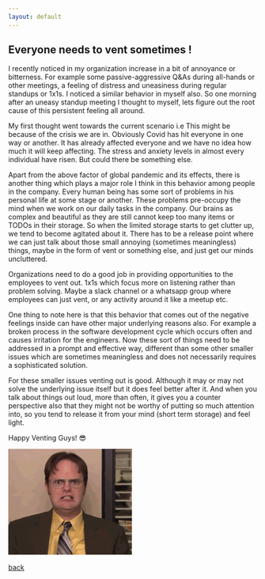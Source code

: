 ```yaml
---
layout: default
---
```


## Everyone needs to vent sometimes !

I recently noticed in my organization increase in a bit of annoyance or bitterness. For example some passive-aggressive Q&As during all-hands or other meetings, a feeling of distress and uneasiness during regular standups or 1x1s. I noticed a similar behavior in myself also. So one morning after an uneasy standup meeting I thought to myself, lets figure out the root cause of this persistent feeling all around.

My first thought went towards the current scenario i.e This might be because of the crisis we are in. Obviously Covid has hit everyone in one way or another. It has already affected everyone and we have no idea how much it will keep affecting. The stress and anxiety levels in almost every individual have risen. But could there be something else.

Apart from the above factor of global pandemic and its effects, there is another thing which plays a major role I think in this behavior among people in the company. Every human being has some sort of problems in his personal life at some stage or another. These problems pre-occupy the mind when we work on our daily tasks in the company. Our brains as complex and beautiful as they are still cannot keep too many items or TODOs in their storage. So when the limited storage starts to get clutter up, we tend to become agitated about it. There has to be a release point where we can just talk about those small annoying (sometimes meaningless) things, maybe in the form of vent or something else, and just get our minds uncluttered.

Organizations need to do a good job in providing opportunities to the employees to vent out. 1x1s which focus more on listening rather than problem solving. Maybe a slack channel or a whatsapp group where employees can just vent, or any activity around it like a meetup etc.

One thing to note here is that this behavior that comes out of the negative feelings inside can have other major underlying reasons also. For example a broken process in the software development cycle which occurs often and causes irritation for the engineers. Now these sort of things need to be addressed in a prompt and effective way, different than some other smaller issues which are sometimes meaningless and does not necessarily requires a sophisticated solution.

For these smaller issues venting out is good. Although it may or may not solve the underlying issue itself but it does feel better after it. And when you talk about things out loud, more than often, it gives you a counter perspective also that they might not be worthy of putting so much attention into, so you tend to release it from your mind (short term storage) and feel light.

Happy Venting Guys! &#128526;

![Venting](../assets/img/vent.gif)

[back](../)